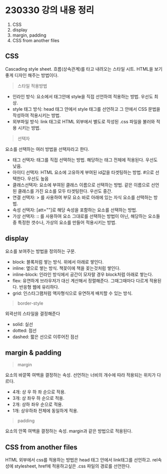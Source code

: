 # 230330 강의 내용 정리

1. CSS
2. display
3. margin, padding
4. CSS from another files

## CSS

Cascading style sheet. 흐름(상속관계)를 타고 내려오는 스타일 시트.
HTML을 보기 좋게 디자인 해주는 방법이다.

> 스타일 적용방법

-   인라인 방식: 요소에서 태그안에 style을 직접 선언하여 적용하는 방법. 우선도 최상.
-   style 태그 방식: head 태그 안에서 style 태그를 선언하고 그 안에서 CSS 문법을 작성하여 적용시키는 방법.
-   외부파일 방식: link 태그로 HTML 외부에서 별도로 작성된 .css 파일을 불러와 적용 시키는 방법.

> 선택자

요소를 선택하는 여러 방법을 선택자라고 한다.

-   태그 선택자: 태그를 직접 선택하는 방법. 해당하는 태그 전체에 적용된다. 우선도 낮음.
-   아이디 선택자: HTML 요소에 고유하게 부여된 id값을 타겟팅하는 방법. #으로 선택한다. 우선도 높음
-   클래스선택자: 요소에 부여된 클래스 이름으로 선택하는 방법. 같은 이름으로 선언된 클래스를 가진 요소를 모두 타겟팅한다. 우선도 중간.
-   연결 선택자: > 를 사용하여 부모 요소 바로 아래에 있는 자식 요소를 선택하는 방법.
-   속성 선택자: \[att=""]로 해당 속성을 포함하는 요소를 선택하는 방법.
-   가상 선택자: \:: 를 사용하여 요소 그대로를 선택하는 방법이 아닌, 해당하는 요소들 중 특정한 갯수나, 가상의 요소를 만들어 적용시키는 방법.

## display

요소를 보여주는 방법을 정의하는 구문.

-   block: 블록처럼 쌓는 방식. 위에서 아래로 쌓인다.
-   inline: 옆으로 쌓는 방식. 책꽂이에 책을 꽂는것처럼 쌓인다.
-   inline-block: 인라인 방식에서 공간이 모자랄 경우 block처럼 아래로 쌓는다.
-   flex: 유연하게 브라우저가 대신 계산해서 정렬해준다. 그때그때마다 다르게 적용된다. 반응형 웹에 유리하다.
-   grid: 인스타그램처럼 액자형식으로 유연하게 배치할 수 있는 방식.

> border-style

외곽선의 스타일을 결정해준다

-   solid: 실선
-   dotted: 점선
-   dashed: 짧은 선으로 이루어진 점선

## margin & padding

> margin

요소의 바깥쪽 여백을 결정하는 속성. 선언하는 너비의 개수에 따라 적용되는 위치가 다르다.

-   4개: 상 우 하 좌 순으로 적용.
-   3개: 상 좌우 하 순으로 적용.
-   2개: 상하 좌우 순으로 적용.
-   1개: 상우하좌 전체에 동일하게 적용.

> padding

요소의 안쪽 여백을 결정하는 속성. margin과 같은 방법으로 적용된다.

## CSS from another files

HTML 외부에서 css를 적용하는 방법은 head 태그 안에서 link태그를 선언하고. rel속성에 stylesheet, href에 적용하고싶은 .css 파일의 경로를 선언한다.
